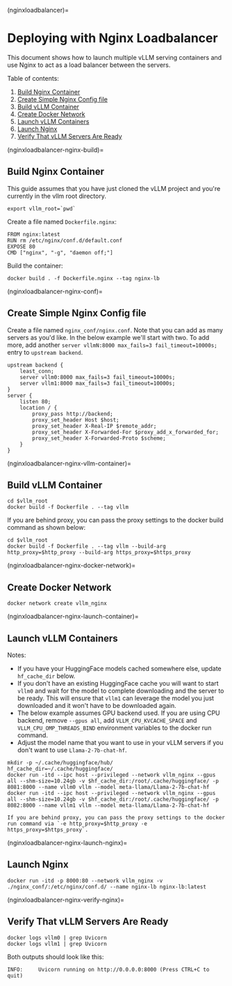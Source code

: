 (nginxloadbalancer)=

# Deploying with Nginx Loadbalancer

This document shows how to launch multiple vLLM serving containers and use Nginx to act as a load balancer between the servers.

Table of contents:

1. [Build Nginx Container](#nginxloadbalancer-nginx-build)
2. [Create Simple Nginx Config file](#nginxloadbalancer-nginx-conf)
3. [Build vLLM Container](#nginxloadbalancer-nginx-vllm-container)
4. [Create Docker Network](#nginxloadbalancer-nginx-docker-network)
5. [Launch vLLM Containers](#nginxloadbalancer-nginx-launch-container)
6. [Launch Nginx](#nginxloadbalancer-nginx-launch-nginx)
7. [Verify That vLLM Servers Are Ready](#nginxloadbalancer-nginx-verify-nginx)

(nginxloadbalancer-nginx-build)=

## Build Nginx Container

This guide assumes that you have just cloned the vLLM project and you're currently in the vllm root directory.

```console
export vllm_root=`pwd`
```

Create a file named `Dockerfile.nginx`:

```console
FROM nginx:latest
RUN rm /etc/nginx/conf.d/default.conf
EXPOSE 80
CMD ["nginx", "-g", "daemon off;"]
```

Build the container:

```console
docker build . -f Dockerfile.nginx --tag nginx-lb
```

(nginxloadbalancer-nginx-conf)=

## Create Simple Nginx Config file

Create a file named `nginx_conf/nginx.conf`. Note that you can add as many servers as you'd like. In the below example we'll start with two. To add more, add another `server vllmN:8000 max_fails=3 fail_timeout=10000s;` entry to `upstream backend`.

```console
upstream backend {
    least_conn;
    server vllm0:8000 max_fails=3 fail_timeout=10000s;
    server vllm1:8000 max_fails=3 fail_timeout=10000s;
}
server {
    listen 80;
    location / {
        proxy_pass http://backend;
        proxy_set_header Host $host;
        proxy_set_header X-Real-IP $remote_addr;
        proxy_set_header X-Forwarded-For $proxy_add_x_forwarded_for;
        proxy_set_header X-Forwarded-Proto $scheme;
    }
}
```

(nginxloadbalancer-nginx-vllm-container)=

## Build vLLM Container

```console
cd $vllm_root
docker build -f Dockerfile . --tag vllm
```

If you are behind proxy, you can pass the proxy settings to the docker build command as shown below:

```console
cd $vllm_root
docker build -f Dockerfile . --tag vllm --build-arg http_proxy=$http_proxy --build-arg https_proxy=$https_proxy
```

(nginxloadbalancer-nginx-docker-network)=

## Create Docker Network

```console
docker network create vllm_nginx
```

(nginxloadbalancer-nginx-launch-container)=

## Launch vLLM Containers

Notes:

- If you have your HuggingFace models cached somewhere else, update `hf_cache_dir` below.
- If you don't have an existing HuggingFace cache you will want to start `vllm0` and wait for the model to complete downloading and the server to be ready. This will ensure that `vllm1` can leverage the model you just downloaded and it won't have to be downloaded again.
- The below example assumes GPU backend used. If you are using CPU backend, remove `--gpus all`, add `VLLM_CPU_KVCACHE_SPACE` and `VLLM_CPU_OMP_THREADS_BIND` environment variables to the docker run command.
- Adjust the model name that you want to use in your vLLM servers if you don't want to use `Llama-2-7b-chat-hf`.

```console
mkdir -p ~/.cache/huggingface/hub/
hf_cache_dir=~/.cache/huggingface/
docker run -itd --ipc host --privileged --network vllm_nginx --gpus all --shm-size=10.24gb -v $hf_cache_dir:/root/.cache/huggingface/ -p 8081:8000 --name vllm0 vllm --model meta-llama/Llama-2-7b-chat-hf
docker run -itd --ipc host --privileged --network vllm_nginx --gpus all --shm-size=10.24gb -v $hf_cache_dir:/root/.cache/huggingface/ -p 8082:8000 --name vllm1 vllm --model meta-llama/Llama-2-7b-chat-hf
```

```{note}
If you are behind proxy, you can pass the proxy settings to the docker run command via `-e http_proxy=$http_proxy -e https_proxy=$https_proxy`.
```

(nginxloadbalancer-nginx-launch-nginx)=

## Launch Nginx

```console
docker run -itd -p 8000:80 --network vllm_nginx -v ./nginx_conf/:/etc/nginx/conf.d/ --name nginx-lb nginx-lb:latest
```

(nginxloadbalancer-nginx-verify-nginx)=

## Verify That vLLM Servers Are Ready

```console
docker logs vllm0 | grep Uvicorn
docker logs vllm1 | grep Uvicorn
```

Both outputs should look like this:

```console
INFO:     Uvicorn running on http://0.0.0.0:8000 (Press CTRL+C to quit)
```
